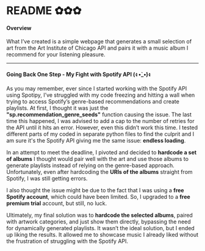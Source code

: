 # README ✿✿✿

#### **Overview**

What I’ve created is a simple webpage that generates a small selection of art from the Art Institute of Chicago API and pairs it with a music album I recommend for your listening pleasure.

------

#### **Going Back One Step - My Fight with Spotify API (ง •̀_•́)ง**

As you may remember, ever since I started working with the Spotify API using Spotipy, I’ve struggled with my code freezing and hitting a wall when trying to access Spotify’s genre-based recommendations and create playlists. At first, I thought it was just the **"sp.recommendation_genre_seeds"** function causing the issue. The last time this happened, I was advised to add a cap to the number of retries for the API until it hits an error. However, even this didn’t work this time. I tested different parts of my coded in separate python files to find the culprit and I am sure it's the Spotify API giving me the same issue: **endless loading**.

In an attempt to meet the deadline, I pivoted and decided to **hardcode a set of albums** I thought would pair well with the art and use those albums to generate playlists instead of relying on the genre-based approach. Unfortunately, even after hardcoding the **URIs of the albums** straight from Spotify, I was still getting errors.

I also thought the issue might be due to the fact that I was using a **free Spotify account**, which could have been limited. So, I upgraded to a **free premium trial** account, but still, no luck.

Ultimately, my final solution was to **hardcode the selected albums**, paired with artwork categories, and just show them directly, bypassing the need for dynamically generated playlists. It wasn’t the ideal solution, but I ended up liking the results. It allowed me to showcase music I already liked without the frustration of struggling with the Spotify API.
